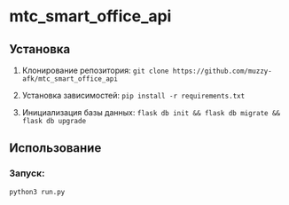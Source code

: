 # mtc_smart_office_api

## Установка
1. Клонирование репозитория:
`git clone https://github.com/muzzy-afk/mtc_smart_office_api`

2. Установка зависимостей:
`pip install -r requirements.txt`

3. Инициализация базы данных:
`flask db init && flask db migrate && flask db upgrade`
## Использование
### Запуск:
`python3 run.py`